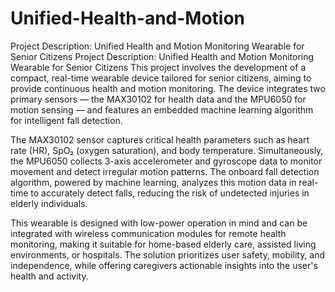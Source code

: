# Unified-Health-and-Motion
 Project Description: Unified Health and Motion Monitoring Wearable for Senior Citizens
 Project Description: Unified Health and Motion Monitoring Wearable for Senior Citizens
This project involves the development of a compact, real-time wearable device tailored for senior citizens, aiming to provide continuous health and motion monitoring. The device integrates two primary sensors — the MAX30102 for health data and the MPU6050 for motion sensing — and features an embedded machine learning algorithm for intelligent fall detection.

The MAX30102 sensor captures critical health parameters such as heart rate (HR), SpO₂ (oxygen saturation), and body temperature. Simultaneously, the MPU6050 collects 3-axis accelerometer and gyroscope data to monitor movement and detect irregular motion patterns. The onboard fall detection algorithm, powered by machine learning, analyzes this motion data in real-time to accurately detect falls, reducing the risk of undetected injuries in elderly individuals.

This wearable is designed with low-power operation in mind and can be integrated with wireless communication modules for remote health monitoring, making it suitable for home-based elderly care, assisted living environments, or hospitals. The solution prioritizes user safety, mobility, and independence, while offering caregivers actionable insights into the user's health and activity.

